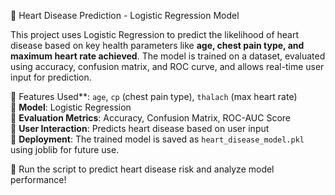 🏥 Heart Disease Prediction - Logistic Regression Model  

This project uses Logistic Regression to predict the likelihood of heart disease based on key health parameters like **age, chest pain type, and maximum heart rate achieved**. The model is trained on a dataset, evaluated using accuracy, confusion matrix, and ROC curve, and allows real-time user input for prediction.  

🔹 Features Used**: `age`, `cp` (chest pain type), `thalach` (max heart rate)  
🔹 **Model**: Logistic Regression  
🔹 **Evaluation Metrics**: Accuracy, Confusion Matrix, ROC-AUC Score  
🔹 **User Interaction**: Predicts heart disease based on user input  
🔹 **Deployment**: The trained model is saved as `heart_disease_model.pkl` using joblib for future use.  

🚀 Run the script to predict heart disease risk and analyze model performance!
